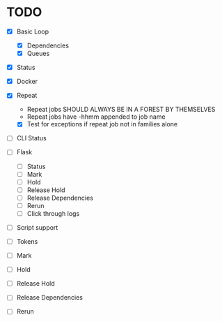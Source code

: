 # TODO

- [x] Basic Loop
  - [x] Dependencies
  - [x] Queues
- [x] Status
- [x] Docker
- [x] Repeat
  - Repeat jobs SHOULD ALWAYS BE IN A FOREST BY THEMSELVES
  - Repeat jobs have -hhmm appended to job name
  - [x] Test for exceptions if repeat job not in families alone
- [ ] CLI Status
- [ ] Flask
  - [ ] Status
  - [ ] Mark
  - [ ] Hold
  - [ ] Release Hold
  - [ ] Release Dependencies
  - [ ] Rerun
  - [ ] Click through logs
- [ ] Script support
- [ ] Tokens
- [ ] Mark
- [ ] Hold
- [ ] Release Hold
- [ ] Release Dependencies
- [ ] Rerun



